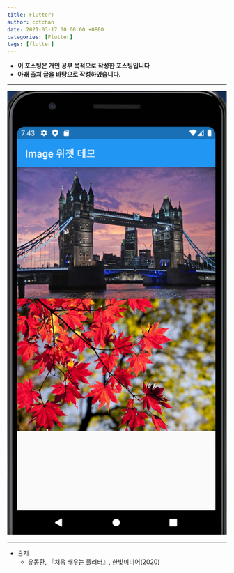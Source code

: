 ```yaml
---
title: Flutter)
author: cotchan
date: 2021-03-17 00:00:00 +0800
categories: [Flutter]
tags: [flutter]   
---
```


+ **이 포스팅은 개인 공부 목적으로 작성한 포스팅입니다**
+ **아래 출처 글을 바탕으로 작성하였습니다.**

---

![Desktop View](/assets/img/post/flutter/2021-03-21-text-widget-example-2.png)

---

+ 출처
  + 유동환, 『처음 배우는 플러터』, 한빛미디어(2020) 
